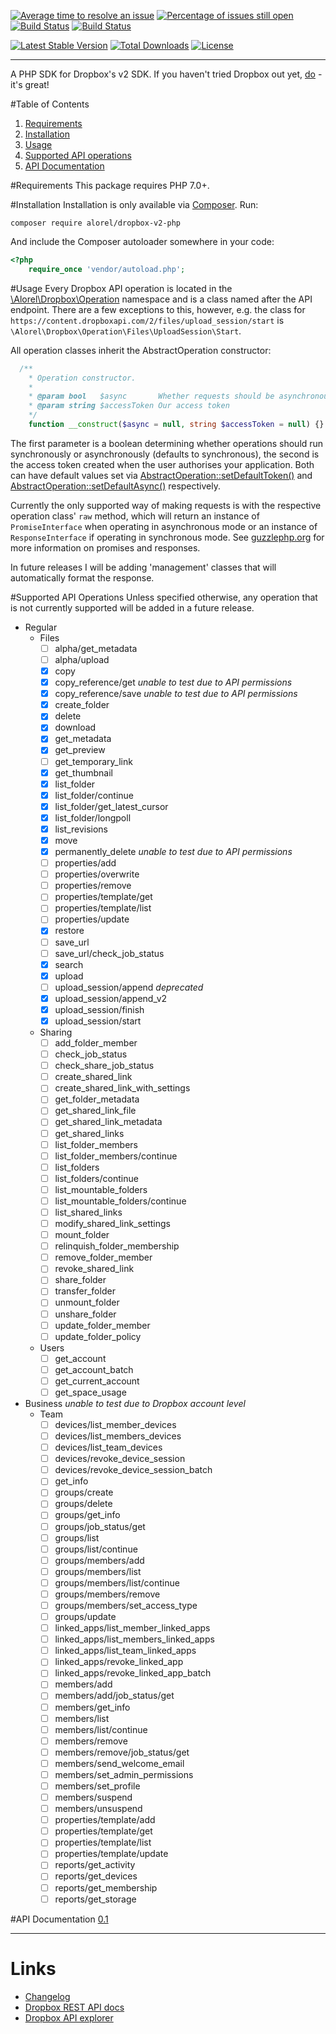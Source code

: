 [![Average time to resolve an issue](http://isitmaintained.com/badge/resolution/Alorel/dropbox-v2-php.svg)](http://isitmaintained.com/project/Alorel/dropbox-v2-php "Average time to resolve an issue")
[![Percentage of issues still open](http://isitmaintained.com/badge/open/Alorel/dropbox-v2-php.svg)](http://isitmaintained.com/project/Alorel/dropbox-v2-php "Percentage of issues still open")
[![Build Status](https://travis-ci.org/Alorel/dropbox-v2-php?branch=master)](https://travis-ci.org/Alorel/dropbox-v2-php)
[![Build Status](https://coveralls.io/repos/github/Alorel/dropbox-v2-php/badge.svg?branch=master)](https://coveralls.io/github/Alorel/dropbox-v2-php?branch=master)

[![Latest Stable Version](https://poser.pugx.org/alorel/dropbox-v2-php/v/stable)](https://packagist.org/packages/alorel/dropbox-v2-php)
[![Total Downloads](https://poser.pugx.org/alorel/dropbox-v2-php/downloads)](https://packagist.org/packages/alorel/dropbox-v2-php)
[![License](https://poser.pugx.org/alorel/dropbox-v2-php/license)](https://packagist.org/packages/alorel/dropbox-v2-php)

----------

A PHP SDK for Dropbox's v2 SDK. If you haven't tried Dropbox out yet, [do](https://db.tt/u56WHf8q "referral link") - it's great!

#Table of Contents

 1. [Requirements](#requirements)
 2. [Installation](#installation)
 3. [Usage](#usage)
 4. [Supported API operations](#supported-api-operations)
 5. [API Documentation](#api-documentation)

#Requirements
This package requires PHP 7.0+.

#Installation
Installation is only available via [Composer](https://getcomposer.org/). Run:

    composer require alorel/dropbox-v2-php
And include the Composer autoloader somewhere in your code:
```php
<?php
    require_once 'vendor/autoload.php';
```

#Usage
Every Dropbox API operation is located in the [\Alorel\Dropbox\Operation](https://cdn.rawgit.com/Alorel/dropbox-v2-php/0.1/docs/master/Alorel/Dropbox/Operation.html) namespace and is a class named after the API endpoint. There are a few exceptions to this, however, e.g. the class for `https://content.dropboxapi.com/2/files/upload_session/start` is `\Alorel\Dropbox\Operation\Files\UploadSession\Start`. 

All operation classes inherit the AbstractOperation constructor:
```php
  /**
    * Operation constructor.
    *
    * @param bool   $async       Whether requests should be asynchronous
    * @param string $accessToken Our access token
    */
    function __construct($async = null, string $accessToken = null) {}
```
The first parameter is a boolean determining whether operations should run synchronously or asynchronously (defaults to synchronous), the second is the access token created when the user authorises your application. Both can have default values set via [AbstractOperation::setDefaultToken()](https://cdn.rawgit.com/Alorel/dropbox-v2-php/0.1/docs/master/Alorel/Dropbox/Operation/AbstractOperation.html#method_setDefaultToken) and [AbstractOperation::setDefaultAsync()](https://cdn.rawgit.com/Alorel/dropbox-v2-php/0.1/docs/master/Alorel/Dropbox/Operation/AbstractOperation.html#method_setDefaultAsync) respectively.

Currently the only supported way of making requests is with the respective operation class' `raw` method, which will return an instance of `PromiseInterface` when operating in asynchronous mode or an instance of `ResponseInterface` if operating in synchronous mode. See [guzzlephp.org](http://guzzlephp.org/) for more information on promises and responses.

In future releases I will be adding 'management' classes that will automatically format the response.

#Supported API Operations
Unless specified otherwise, any operation that is not currently supported will be added in a future release.

 - Regular
    - Files
        - [ ] alpha/get_metadata
        - [ ] alpha/upload
        - [x] copy
        - [x] copy_reference/get *unable to test due to API permissions*
        - [x] copy_reference/save *unable to test due to API permissions*
        - [x] create_folder
        - [x] delete
        - [x] download
        - [x] get_metadata
        - [x] get_preview
        - [ ] get_temporary_link
        - [x] get_thumbnail
        - [x] list_folder
        - [x] list_folder/continue
        - [x] list_folder/get_latest_cursor
        - [x] list_folder/longpoll
        - [x] list_revisions
        - [x] move
        - [x] permanently_delete *unable to test due to API permissions*
        - [ ] properties/add
        - [ ] properties/overwrite
        - [ ] properties/remove
        - [ ] properties/template/get
        - [ ] properties/template/list
        - [ ] properties/update
        - [x] restore
        - [ ] save_url
        - [ ] save_url/check_job_status
        - [x] search
        - [x] upload
        - [ ] upload_session/append *deprecated*
        - [x] upload_session/append_v2
        - [x] upload_session/finish
        - [x] upload_session/start
    - Sharing
        - [ ] add_folder_member
        - [ ] check_job_status
        - [ ] check_share_job_status
        - [ ] create_shared_link
        - [ ] create_shared_link_with_settings
        - [ ] get_folder_metadata
        - [ ] get_shared_link_file
        - [ ] get_shared_link_metadata
        - [ ] get_shared_links
        - [ ] list_folder_members
        - [ ] list_folder_members/continue
        - [ ] list_folders
        - [ ] list_folders/continue
        - [ ] list_mountable_folders
        - [ ] list_mountable_folders/continue
        - [ ] list_shared_links
        - [ ] modify_shared_link_settings
        - [ ] mount_folder
        - [ ] relinquish_folder_membership
        - [ ] remove_folder_member
        - [ ] revoke_shared_link
        - [ ] share_folder
        - [ ] transfer_folder
        - [ ] unmount_folder
        - [ ] unshare_folder
        - [ ] update_folder_member
        - [ ] update_folder_policy
    - Users
        - [ ] get_account
        - [ ] get_account_batch
        - [ ] get_current_account
        - [ ] get_space_usage
 - Business *unable to test due to Dropbox account level*
    - Team
        - [ ] devices/list_member_devices
        - [ ] devices/list_members_devices
        - [ ] devices/list_team_devices
        - [ ] devices/revoke_device_session
        - [ ] devices/revoke_device_session_batch
        - [ ] get_info
        - [ ] groups/create
        - [ ] groups/delete
        - [ ] groups/get_info
        - [ ] groups/job_status/get
        - [ ] groups/list
        - [ ] groups/list/continue
        - [ ] groups/members/add
        - [ ] groups/members/list
        - [ ] groups/members/list/continue
        - [ ] groups/members/remove
        - [ ] groups/members/set_access_type
        - [ ] groups/update
        - [ ] linked_apps/list_member_linked_apps
        - [ ] linked_apps/list_members_linked_apps
        - [ ] linked_apps/list_team_linked_apps
        - [ ] linked_apps/revoke_linked_app
        - [ ] linked_apps/revoke_linked_app_batch
        - [ ] members/add
        - [ ] members/add/job_status/get
        - [ ] members/get_info
        - [ ] members/list
        - [ ] members/list/continue
        - [ ] members/remove
        - [ ] members/remove/job_status/get
        - [ ] members/send_welcome_email
        - [ ] members/set_admin_permissions
        - [ ] members/set_profile
        - [ ] members/suspend
        - [ ] members/unsuspend
        - [ ] properties/template/add
        - [ ] properties/template/get
        - [ ] properties/template/list
        - [ ] properties/template/update
        - [ ] reports/get_activity
        - [ ] reports/get_devices
        - [ ] reports/get_membership
        - [ ] reports/get_storage

#API Documentation
[0.1](https://cdn.rawgit.com/Alorel/dropbox-v2-php/0.1/docs/master/index.html)

----------

# Links
 - [Changelog](https://github.com/Alorel/dropbox-v2-php/releases)
 - [Dropbox REST API docs](https://www.dropbox.com/developers/documentation/http/documentation)
 - [Dropbox API explorer](https://dropbox.github.io/dropbox-api-v2-explorer)